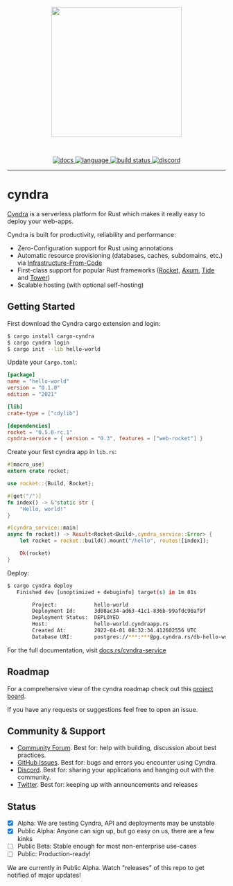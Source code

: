 <p align="center">
<img width="300" src="https://raw.githubusercontent.com/getsynth/cyndra/master/resources/logo-rectangle-transparent.png"/>
</p>
<br>
<p align=center>
  <a href="https://docs.rs/cyndra-service">
    <img alt="docs" src="https://img.shields.io/badge/doc-reference-orange">
  </a>
  <a href="https://github.com/getsynth/cyndra/search?l=rust">
    <img alt="language" src="https://img.shields.io/badge/language-Rust-orange.svg">
  </a>
  <a href="https://github.com/getsynth/cyndra/actions">
    <img alt="build status" src="https://img.shields.io/github/workflow/status/getsynth/cyndra/cargo-test"/>
  </a>
  <a href="https://discord.gg/H33rRDTm3p">
    <img alt="discord" src="https://img.shields.io/discord/803236282088161321?logo=discord"/>
  </a>
</p>

---

# cyndra

[Cyndra](https://www.cyndra.rs/) is a serverless platform for Rust which makes it really easy to 
deploy your web-apps.

Cyndra is built for productivity, reliability and performance:
- Zero-Configuration support for Rust using annotations
- Automatic resource provisioning (databases, caches, subdomains, etc.) via [Infrastructure-From-Code](https://www.cyndra.rs/blog/2022/05/09/ifc)
- First-class support for popular Rust frameworks ([Rocket](https://github.com/cyndra-hq/cyndra/tree/main/examples/rocket/hello-world), [Axum](https://github.com/cyndra-hq/cyndra/tree/main/examples/axum/hello-world), 
  [Tide](https://github.com/cyndra-hq/cyndra/tree/main/examples/tide/hello-world) and [Tower](https://github.com/cyndra-hq/cyndra/tree/main/examples/tower/hello-world))
- Scalable hosting (with optional self-hosting)


## Getting Started

First download the Cyndra cargo extension and login:

```bash
$ cargo install cargo-cyndra
$ cargo cyndra login
$ cargo init --lib hello-world
```

Update your `Cargo.toml`:

```toml
[package]
name = "hello-world"
version = "0.1.0"
edition = "2021"

[lib]
crate-type = ["cdylib"]

[dependencies]
rocket = "0.5.0-rc.1"
cyndra-service = { version = "0.3", features = ["web-rocket"] }
```


Create your first cyndra app in `lib.rs`:

```rust
#[macro_use]
extern crate rocket;

use rocket::{Build, Rocket};

#[get("/")]
fn index() -> &'static str {
    "Hello, world!"
}

#[cyndra_service::main]
async fn rocket() -> Result<Rocket<Build>,cyndra_service::Error> {
    let rocket = rocket::build().mount("/hello", routes![index]);

    Ok(rocket)
}
```

Deploy:

```bash
$ cargo cyndra deploy
   Finished dev [unoptimized + debuginfo] target(s) in 1m 01s

        Project:            hello-world
        Deployment Id:      3d08ac34-ad63-41c1-836b-99afdc90af9f
        Deployment Status:  DEPLOYED
        Host:               hello-world.cyndraapp.rs
        Created At:         2022-04-01 08:32:34.412602556 UTC
        Database URI:       postgres://***:***@pg.cyndra.rs/db-hello-world
```

For the full documentation, visit [docs.rs/cyndra-service](https://docs.rs/cyndra-service)

## Roadmap

For a comprehensive view of the cyndra roadmap check out this [project board](https://github.com/orgs/cyndra-hq/projects/4).

If you have any requests or suggestions feel free to open an issue.

## Community & Support

- [Community Forum](https://github.com/getsynth/cyndra/discussions). Best for: help with building, discussion about best practices.
- [GitHub Issues](https://github.com/getsynth/cyndra/issues). Best for: bugs and errors you encounter using Cyndra.
- [Discord](https://discord.gg/H33rRDTm3p). Best for: sharing your applications and hanging out with the community.
- [Twitter](https://twitter.com/cyndra_dev). Best for: keeping up with announcements and releases

## Status

- [x] Alpha: We are testing Cyndra, API and deployments may be unstable
- [x] Public Alpha: Anyone can sign up, but go easy on us, 
  there are a few kinks
- [ ] Public Beta: Stable enough for most non-enterprise use-cases
- [ ] Public: Production-ready!

We are currently in Public Alpha. Watch "releases" of this repo to get 
notified of major updates!


